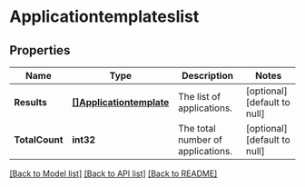 # Applicationtemplateslist

## Properties
Name | Type | Description | Notes
------------ | ------------- | ------------- | -------------
**Results** | [**[]Applicationtemplate**](applicationtemplate.md) | The list of applications. | [optional] [default to null]
**TotalCount** | **int32** | The total number of applications. | [optional] [default to null]

[[Back to Model list]](../README.md#documentation-for-models) [[Back to API list]](../README.md#documentation-for-api-endpoints) [[Back to README]](../README.md)


